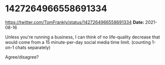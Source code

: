# 1427264966558691334
https://twitter.com/TomFrankly/status/1427264966558691334
**Date:** 2021-08-16

Unless you're running a business, I can think of no life-quality decrease that would come from a 15 minute-per-day social media time limit. (counting 1-on-1 chats separately)

Agree/disagree?
